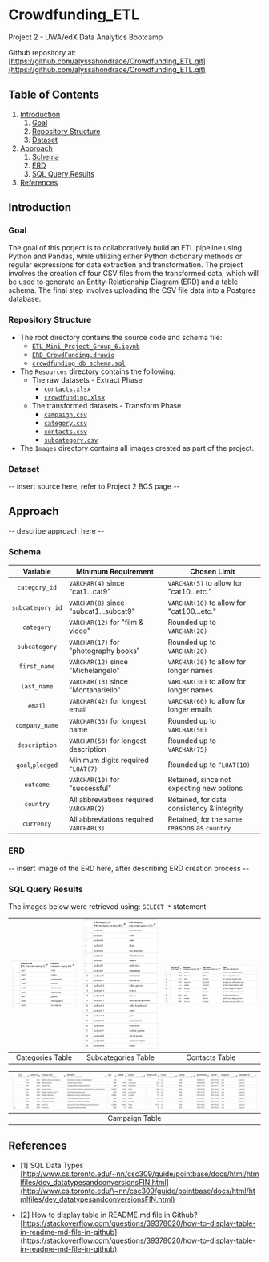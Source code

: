 # Crowdfunding_ETL
Project 2 - UWA/edX Data Analytics Bootcamp

Github repository at: [https://github.com/alyssahondrade/Crowdfunding_ETL.git](https://github.com/alyssahondrade/Crowdfunding_ETL.git)

## Table of Contents
1. [Introduction](https://github.com/alyssahondrade/Crowdfunding_ETL/blob/main/README.md#introduction)
    1. [Goal](https://github.com/alyssahondrade/Crowdfunding_ETL/blob/main/README.md#goal)
    2. [Repository Structure](https://github.com/alyssahondrade/Crowdfunding_ETL/blob/main/README.md#repository-structure)
    3. [Dataset](https://github.com/alyssahondrade/Crowdfunding_ETL/blob/main/README.md#dataset)
2. [Approach](https://github.com/alyssahondrade/Crowdfunding_ETL/blob/main/README.md#approach)
    1. [Schema](https://github.com/alyssahondrade/Crowdfunding_ETL/blob/main/README.md#schema)
    2. [ERD](https://github.com/alyssahondrade/Crowdfunding_ETL/blob/main/README.md#erd)
    3. [SQL Query Results](https://github.com/alyssahondrade/Crowdfunding_ETL/blob/main/README.md#sql-query-results)
3. [References](https://github.com/alyssahondrade/Crowdfunding_ETL/blob/main/README.md#references)


## Introduction

### Goal
The goal of this porject is to collaboratively build an ETL pipeline using Python and Pandas, while utilizing either Python dictionary methods or regular expressions for data extraction and transformation. The project involves the creation of four CSV files from the transformed data, which will be used to generate an Entity-Relationship Diagram (ERD) and a table schema. The final step involves uploading the CSV file data into a Postgres database.

### Repository Structure
- The root directory contains the source code and schema file:
    - [`ETL_Mini_Project_Group_6.ipynb`](https://github.com/alyssahondrade/Crowdfunding_ETL/blob/main/ETL_Mini_Project_Group_6.ipynb)
    - [`ERD_CrowdFunding.drawio`]()
    - [`crowdfunding_db_schema.sql`](https://github.com/alyssahondrade/Crowdfunding_ETL/blob/main/crowdfunding_db_schema.sql)
- The `Resources` directory contains the following:
    - The raw datasets - Extract Phase
        - [`contacts.xlsx`](https://github.com/alyssahondrade/Crowdfunding_ETL/blob/main/Resources/contacts.xlsx)
        - [`crowdfunding.xlsx`](https://github.com/alyssahondrade/Crowdfunding_ETL/blob/main/Resources/crowdfunding.xlsx)
    - The transformed datasets - Transform Phase
        - [`campaign.csv`](https://github.com/alyssahondrade/Crowdfunding_ETL/blob/main/Resources/campaign.csv)
        - [`category.csv`](https://github.com/alyssahondrade/Crowdfunding_ETL/blob/main/Resources/category.csv)
        - [`contacts.csv`](https://github.com/alyssahondrade/Crowdfunding_ETL/blob/main/Resources/contacts.csv)
        - [`subcategory.csv`](https://github.com/alyssahondrade/Crowdfunding_ETL/blob/main/Resources/subcategory.csv)
- The `Images` directory contains all images created as part of the project.

### Dataset
-- insert source here, refer to Project 2 BCS page --


## Approach
-- describe approach here --

### Schema
Variable | Minimum Requirement | Chosen Limit
:---: | --- | ---
`category_id` | `VARCHAR(4)` since "cat1...cat9" | `VARCHAR(5)` to allow for "cat10...etc."
`subcategory_id` | `VARCHAR(8)` since "subcat1...subcat9" | `VARCHAR(10)` to allow for "cat100...etc."
`category` | `VARCHAR(12)` for "film & video" | Rounded up to `VARCHAR(20)`
`subcategory` | `VARCHAR(17)` for "photography books" | Rounded up to `VARCHAR(20)`
`first_name` | `VARCHAR(12)` since "Michelangelo" | `VARCHAR(30)` to allow for longer names
`last_name` | `VARCHAR(13)` since "Montanariello" | `VARCHAR(30)` to allow for longer names
`email` | `VARCHAR(42)` for longest email | `VARCHAR(60)` to allow for longer emails
`company_name` | `VARCHAR(33)` for longest name | Rounded up to `VARCHAR(50)`
`description` | `VARCHAR(53)` for longest description  | Rounded up to `VARCHAR(75)`
`goal`,`pledged` | Minimum digits required `FLOAT(7)` | Rounded up to `FLOAT(10)`
`outcome` | `VARCHAR(10)` for "successful" | Retained, since not expecting new options
`country` | All abbreviations required `VARCHAR(2)` | Retained, for data consistency & integrity
`currency` | All abbreviations required `VARCHAR(3)` | Retained, for the same reasons as `country`

### ERD
-- insert image of the ERD here, after describing ERD creation process --

### SQL Query Results
The images below were retrieved using: `SELECT *` statement

|![categories_table](https://github.com/alyssahondrade/Crowdfunding_ETL/blob/main/Images/categories_table.png)|![subcategories_table](https://github.com/alyssahondrade/Crowdfunding_ETL/blob/main/Images/subcategories_table.png)|![contacts_table](https://github.com/alyssahondrade/Crowdfunding_ETL/blob/main/Images/contacts_table.png)|
|:---:|:---:|:---:|
|Categories Table|Subcategories Table|Contacts Table|

|![campaign_table](https://github.com/alyssahondrade/Crowdfunding_ETL/blob/main/Images/campaign_table.png)|
|:---:|
|Campaign Table|

## References
- [1] SQL Data Types [http://www.cs.toronto.edu/~nn/csc309/guide/pointbase/docs/html/htmlfiles/dev_datatypesandconversionsFIN.html](http://www.cs.toronto.edu/\~nn/csc309/guide/pointbase/docs/html/htmlfiles/dev_datatypesandconversionsFIN.html)

- [2] How to display table in README.md file in Github? [https://stackoverflow.com/questions/39378020/how-to-display-table-in-readme-md-file-in-github](https://stackoverflow.com/questions/39378020/how-to-display-table-in-readme-md-file-in-github)
